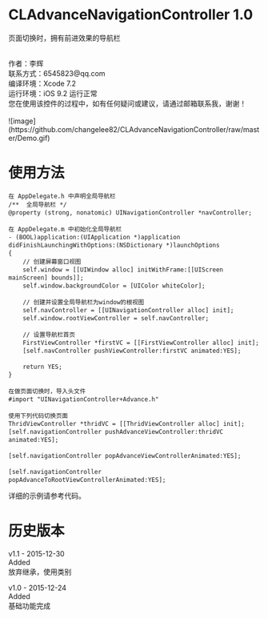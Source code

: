 # CLAdvanceNavigationController 1.0
页面切换时，拥有前进效果的导航栏

<br />
作者：李辉 <br />
联系方式：6545823@qq.com <br />
编译环境：Xcode 7.2 <br />
运行环境：iOS 9.2 运行正常 <br />
您在使用该控件的过程中，如有任何疑问或建议，请通过邮箱联系我，谢谢！ <br />

<br />
![image](https://github.com/changelee82/CLAdvanceNavigationController/raw/master/Demo.gif)
<br />

使用方法
===============

    在 AppDelegate.h 中声明全局导航栏
    /**  全局导航栏 */
    @property (strong, nonatomic) UINavigationController *navController;
    
    在 AppDelegate.m 中初始化全局导航栏
    - (BOOL)application:(UIApplication *)application didFinishLaunchingWithOptions:(NSDictionary *)launchOptions
    {
        // 创建屏幕窗口视图
        self.window = [[UIWindow alloc] initWithFrame:[[UIScreen mainScreen] bounds]];
        self.window.backgroundColor = [UIColor whiteColor];
        
        // 创建并设置全局导航栏为window的根视图
        self.navController = [[UINavigationController alloc] init];
        self.window.rootViewController = self.navController;
        
        // 设置导航栏首页
        FirstViewController *firstVC = [[FirstViewController alloc] init];
        [self.navController pushViewController:firstVC animated:YES];
        
        return YES;
    }
    
    在做页面切换时，导入头文件
    #import "UINavigationController+Advance.h"
    
    使用下列代码切换页面
    ThridViewController *thridVC = [[ThridViewController alloc] init];
    [self.navigationController pushAdvanceViewController:thridVC animated:YES];
    
    [self.navigationController popAdvanceViewControllerAnimated:YES];
    
    [self.navigationController popAdvanceToRootViewControllerAnimated:YES];



详细的示例请参考代码。 <br />

历史版本
===============
v1.1 - 2015-12-30 <br />
Added <br />
放弃继承，使用类别 <br />

v1.0 - 2015-12-24 <br />
Added <br />
基础功能完成 <br />
